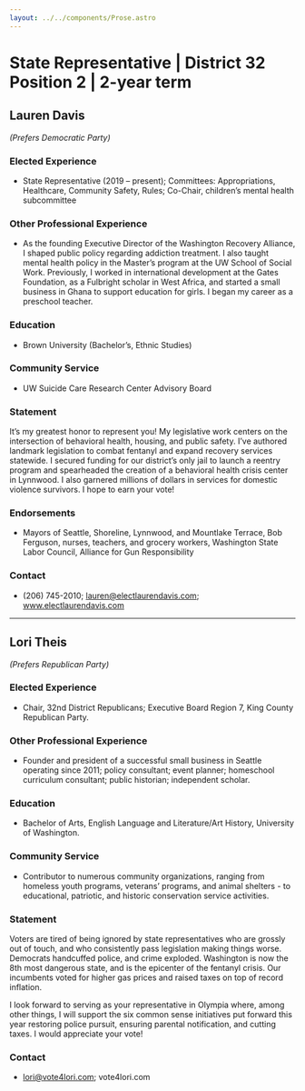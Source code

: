 ```yaml
---
layout: ../../components/Prose.astro
---
```


# State Representative | District 32 Position 2 | 2-year term

## Lauren Davis  
*(Prefers Democratic Party)*  

### Elected Experience  
- State Representative (2019 – present); Committees: Appropriations, Healthcare, Community Safety, Rules; Co-Chair, children’s mental health subcommittee  

### Other Professional Experience  
- As the founding Executive Director of the Washington Recovery Alliance, I shaped public policy regarding addiction treatment. I also taught mental health policy in the Master’s program at the UW School of Social Work. Previously, I worked in international development at the Gates Foundation, as a Fulbright scholar in West Africa, and started a small business in Ghana to support education for girls. I began my career as a preschool teacher.  

### Education  
- Brown University (Bachelor’s, Ethnic Studies)  

### Community Service  
- UW Suicide Care Research Center Advisory Board  

### Statement  
It’s my greatest honor to represent you! My legislative work centers on the intersection of behavioral health, housing, and public safety. I’ve authored landmark legislation to combat fentanyl and expand recovery services statewide. I secured funding for our district’s only jail to launch a reentry program and spearheaded the creation of a behavioral health crisis center in Lynnwood. I also garnered millions of dollars in services for domestic violence survivors. I hope to earn your vote!  

### Endorsements  
- Mayors of Seattle, Shoreline, Lynnwood, and Mountlake Terrace, Bob Ferguson, nurses, teachers, and grocery workers, Washington State Labor Council, Alliance for Gun Responsibility  

### Contact  
- (206) 745-2010; lauren@electlaurendavis.com; www.electlaurendavis.com  

---  

## Lori Theis  
*(Prefers Republican Party)*  

### Elected Experience  
- Chair, 32nd District Republicans; Executive Board Region 7, King County Republican Party.  

### Other Professional Experience  
- Founder and president of a successful small business in Seattle operating since 2011; policy consultant; event planner; homeschool curriculum consultant; public historian; independent scholar.  

### Education  
- Bachelor of Arts, English Language and Literature/Art History, University of Washington.  

### Community Service  
- Contributor to numerous community organizations, ranging from homeless youth programs, veterans’ programs, and animal shelters - to educational, patriotic, and historic conservation service activities.  

### Statement  
Voters are tired of being ignored by state representatives who are grossly out of touch, and who consistently pass legislation making things worse. Democrats handcuffed police, and crime exploded. Washington is now the 8th most dangerous state, and is the epicenter of the fentanyl crisis. Our incumbents voted for higher gas prices and raised taxes on top of record inflation.  

I look forward to serving as your representative in Olympia where, among other things, I will support the six common sense initiatives put forward this year restoring police pursuit, ensuring parental notification, and cutting taxes. I would appreciate your vote!  

### Contact  
- lori@vote4lori.com; vote4lori.com  


